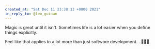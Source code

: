 ```yaml
---
created_at: "Sat Dec 11 23:38:13 +0000 2021"
in_reply_to: @leo_guinan
---
```


Magic is great until it isn't. Sometimes life is a lot easier when you define things explicitly. 

Feel like that applies to a lot more than just software development... 🤔🤔🤔